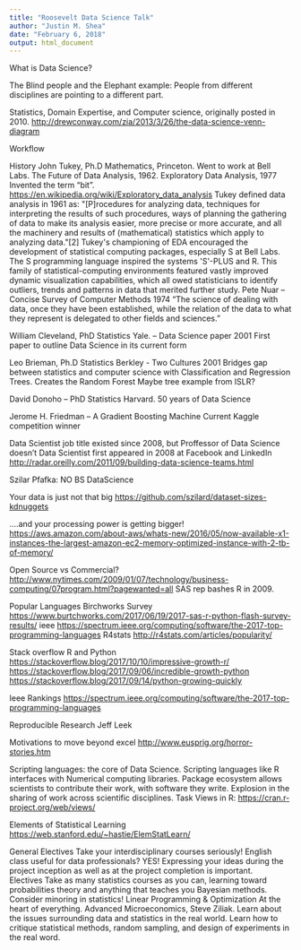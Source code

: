 ```yaml
---
title: "Roosevelt Data Science Talk"
author: "Justin M. Shea"
date: "February 6, 2018"
output: html_document
---
```


What is Data Science?

The Blind people and the Elephant example:
People from different disciplines are pointing to a different part.

Statistics, Domain Expertise, and Computer science, originally posted in 2010.
http://drewconway.com/zia/2013/3/26/the-data-science-venn-diagram

 

Workflow
 
History
John Tukey, Ph.D Mathematics, Princeton. Went to work at Bell Labs.
The Future of Data Analysis, 1962.
Exploratory Data Analysis, 1977
Invented the term “bit”.
https://en.wikipedia.org/wiki/Exploratory_data_analysis
Tukey defined data analysis in 1961 as: "[P]rocedures for analyzing data, techniques for interpreting the results of such procedures, ways of planning the gathering of data to make its analysis easier, more precise or more accurate, and all the machinery and results of (mathematical) statistics which apply to analyzing data."[2]
Tukey's championing of EDA encouraged the development of statistical computing packages, especially S at Bell Labs. The S programming language inspired the systems 'S'-PLUS and R. This family of statistical-computing environments featured vastly improved dynamic visualization capabilities, which all owed statisticians to identify outliers, trends and patterns in data that merited further study.
Pete Nuar – Concise Survey of Computer Methods 1974
“The science of dealing with data, once they have been established, while the relation of the data to what they represent is delegated to other fields and sciences.”

William Cleveland, PhD Statistics Yale. – Data Science paper 2001
First paper to outline Data Science in its current form

Leo Brieman, Ph.D Statistics Berkley  - Two Cultures 2001
Bridges gap between statistics and computer science with Classification and Regression Trees. Creates the Random Forest
Maybe tree example from ISLR?

David Donoho – PhD Statistics Harvard. 50 years of Data Science
 
Jerome H. Friedman – A Gradient Boosting Machine
Current Kaggle competition winner

Data Scientist job title existed since 2008, but Proffessor of Data Science doesn’t
Data Scientist first appeared in 2008 at Facebook and LinkedIn
http://radar.oreilly.com/2011/09/building-data-science-teams.html






Szilar Pfafka: NO BS DataScience

 

Your data is just not that big
https://github.com/szilard/dataset-sizes-kdnuggets

….and your processing power is getting bigger!
https://aws.amazon.com/about-aws/whats-new/2016/05/now-available-x1-instances-the-largest-amazon-ec2-memory-optimized-instance-with-2-tb-of-memory/



Open Source vs Commercial?
http://www.nytimes.com/2009/01/07/technology/business-computing/07program.html?pagewanted=all
SAS rep bashes R in 2009.

Popular Languages
Birchworks Survey
https://www.burtchworks.com/2017/06/19/2017-sas-r-python-flash-survey-results/
ieee
https://spectrum.ieee.org/computing/software/the-2017-top-programming-languages
R4stats
http://r4stats.com/articles/popularity/



Stack overflow R and Python
https://stackoverflow.blog/2017/10/10/impressive-growth-r/
https://stackoverflow.blog/2017/09/06/incredible-growth-python
https://stackoverflow.blog/2017/09/14/python-growing-quickly

Ieee Rankings
https://spectrum.ieee.org/computing/software/the-2017-top-programming-languages



Reproducible Research
Jeff Leek

Motivations to move beyond excel
http://www.eusprig.org/horror-stories.htm


Scripting languages: the core of Data Science.
Scripting languages like R interfaces with Numerical computing libraries.
Package ecosystem allows scientists to contribute their work, with software they write.
Explosion in the sharing of work across scientific disciplines. 
Task Views in R:
https://cran.r-project.org/web/views/

Elements of Statistical Learning
https://web.stanford.edu/~hastie/ElemStatLearn/

General Electives
Take your interdisciplinary courses seriously!
English class useful for data professionals? YES! Expressing your ideas during the project inception as well as at the project completion is important.  
Electives
Take as many statistics courses as you can, learning toward probabilities theory and anything that teaches you Bayesian methods. Consider minoring in statistics!
Linear Programming & Optimization
At the heart of everything.
Advanced Microeconomics, Steve Ziliak. Learn about the issues surrounding data and statistics in the real world. Learn how to critique statistical methods, random sampling, and design of experiments in the real word.
